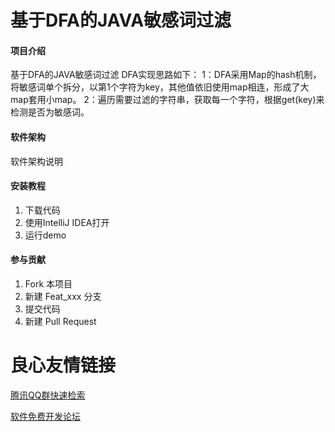 # 基于DFA的JAVA敏感词过滤

#### 项目介绍
基于DFA的JAVA敏感词过滤
DFA实现思路如下：
1：DFA采用Map的hash机制，将敏感词单个拆分，以第1个字符为key，其他值依旧使用map相连，形成了大map套用小map。
2：遍历需要过滤的字符串，获取每一个字符，根据get(key)来检测是否为敏感词。

#### 软件架构
软件架构说明


#### 安装教程

1. 下载代码
2. 使用IntelliJ IDEA打开
3. 运行demo


#### 参与贡献

1. Fork 本项目
2. 新建 Feat_xxx 分支
3. 提交代码
4. 新建 Pull Request


 # 良心友情链接

[腾讯QQ群快速检索](http://u.720life.cn/s/8cf73f7c)

[软件免费开发论坛](http://u.720life.cn/s/bbb01dc0)